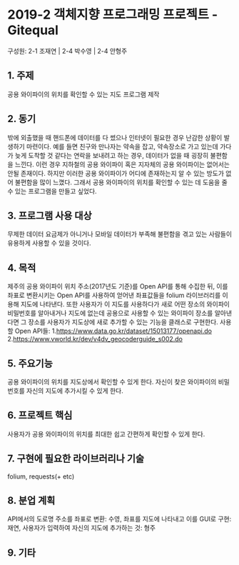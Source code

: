 # 2019-2 객체지향 프로그래밍 프로젝트 - **Gitequal**
구성원: 2-1 조재연 | 2-4 박수영 | 2-4 안형주

## 1. 주제
공용 와이파이의 위치를 확인할 수 있는 지도 프로그램 제작

## 2. 동기
밖에 외출했을 때 핸드폰에 데이터를 다 썼으나 인터넷이 필요한 경우 난감한 상황이 발생하기 마련이다. 예를 들면 친구와 만나자는 약속을 잡고, 약속장소로 가고 있는데 가다가 늦게 도착할 것 같다는 연락을 보내려고 하는 경우, 데이터가 없을 때 굉장히 불편함을 느낀다. 이런 경우 지하철의 공용 와이파이 혹은 지자체의 공용 와이파이는 없어서는 안될 존재이다. 하지만 이러한 공용 와이파이가 어디에 존재하는지 알 수 있는 방도가 없어 불편함을 많이 느꼈다. 그래서 공용 와이파이의 위치를 확인할 수 있는 데 도움을 줄 수 있는 프로그램을 만들고 싶었다.

## 3. 프로그램 사용 대상
무제한 데이터 요금제가 아니거나 모바일 데이터가 부족해 불편함을 겪고 있는 사람들이 유용하게 사용할 수 있을 것이다.

## 4. 목적
제주의 공용 와이파이 위치 주소(2017년도 기준)를 Open API를 통해 수집한 뒤, 이를 좌표로 변환시키는 Open API를 사용하여 얻어낸 좌표값들을 folium 라이브러리를 이용해 지도에 나타낸다. 또한 사용자가 이 지도를 사용하다가 새로 어떤 장소의 와이파이 비밀번호를 알아내거나 지도에 없는데 공용으로 사용할 수 있는 와이파이 장소를 알아낸다면 그 장소를 사용자가 지도상에 새로 추가할 수 있는 기능을 클래스로 구현한다.
사용할 Open API들:
1.https://www.data.go.kr/dataset/15013177/openapi.do
2.https://www.vworld.kr/dev/v4dv_geocoderguide_s002.do


## 5. 주요기능
공용 와이파이의 위치를 지도상에서 확인할 수 있게 한다.
자신이 찾은 와이파이의 비밀번호를 자신의 지도에 추가시킬 수 있게 한다.

## 6. 프로젝트 핵심
사용자가 공용 와이파이의 위치를 최대한 쉽고 간편하게 확인할 수 있게 한다.

## 7. 구현에 필요한 라이브러리나 기술
folium, requests(+ etc)

## 8. **분업 계획** 
API에서의 도로명 주소를 좌표로 변환: 수영,
좌표를 지도에 나타내고 이를 GUI로 구현: 재연,
사용자가 입력하여 자신의 지도에 추가하는 것: 형주

## 9. 기타


